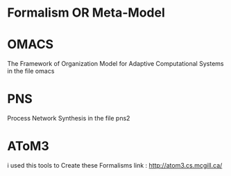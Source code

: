 #  Formalism OR Meta-Model 
# OMACS 
The Framework of Organization Model for Adaptive Computational Systems
in the file omacs
# PNS 
Process Network Synthesis
in the file pns2
# AToM3
i used this tools to Create these Formalisms
link : http://atom3.cs.mcgill.ca/
